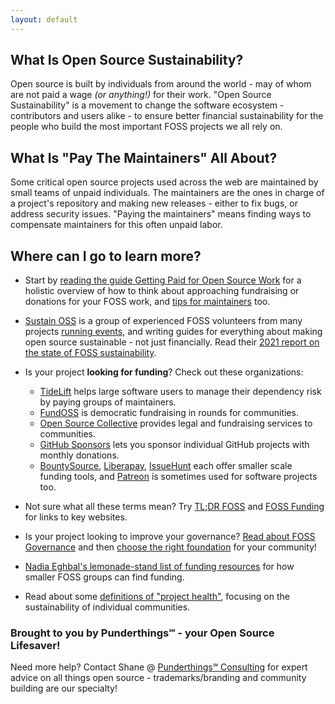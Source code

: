```yaml
---
layout: default
---
```


## What Is Open Source Sustainability?

Open source is built by individuals from around the world - may of whom are not paid a wage _(or anything!)_ for their work.  "Open Source Sustainability" is a movement to change the software ecosystem - contributors and users alike - to ensure better financial sustainability for the people who build the most important FOSS projects we all rely on.

## What Is "Pay The Maintainers" All About?

Some critical open source projects used across the web are maintained by small teams of unpaid individuals.  The maintainers are the ones in charge of a project's repository and making new releases - either to fix bugs, or address security issues.  "Paying the maintainers" means finding ways to compensate maintainers for this often unpaid labor.

## Where can I go to learn more?

- Start by [reading the guide Getting Paid for Open Source Work](https://opensource.guide/getting-paid/) for a holistic overview of how to think about approaching fundraising or donations for your FOSS work, and [tips for maintainers](https://opensource.guide/best-practices/) too.

- [Sustain OSS](https://sustainoss.org/) is a group of experienced FOSS volunteers from many projects [running events](https://sustainoss.org/events/), and writing guides for everything about making open source sustainable - not just financially.  Read their [2021 report on the state of FOSS sustainability](https://sustainoss.org/assets/pdf/Sustain-In-2021-Event-Report.pdf).

- Is your project **looking for funding**?  Check out these organizations:
  - [TideLift](https://tidelift.com/) helps large software users to manage their dependency risk by paying groups of maintainers.
  - [FundOSS](https://fundoss.org/) is democratic fundraising in rounds for communities.
  - [Open Source Collective](https://www.oscollective.org/) provides legal and fundraising services to communities. 
  - [GitHub Sponsors](https://github.com/sponsors) lets you sponsor individual GitHub projects with monthly donations.
  - [BountySource](https://www.bountysource.com/), [Liberapay](https://liberapay.com/), [IssueHunt](https://issuehunt.io/) each offer smaller scale funding tools, and [Patreon](https://www.patreon.com/) is sometimes used for software projects too. 

- Not sure what all these terms mean? Try [TL;DR FOSS](https://tldrfoss.com/) and [FOSS Funding](https://fossfunding.com/) for links to key websites.

- Is your project looking to improve your governance? [Read about FOSS Governance](https://opensource.guide/leadership-and-governance/) and then [choose the right foundation](http://chooseafoundation.com/) for your community!

- [Nadia Eghbal's lemonade-stand list of funding resources](https://github.com/nayafia/lemonade-stand) for how smaller FOSS groups can find funding.

- Read about some [definitions of "project health"](/health), focusing on the sustainability of individual communities.

### Brought to you by Punderthings℠ - your Open Source Lifesaver!

Need more help?  Contact Shane @ [Punderthings℠ Consulting](http://punderthings.com) for expert advice on all things open source - trademarks/branding and community building are our specialty!
